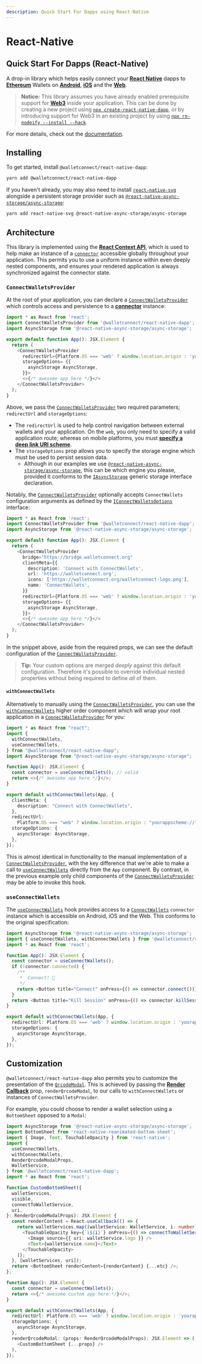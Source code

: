 ```yaml
---
description: Quick Start For Dapps using React-Native
---
```


# React-Native

## Quick Start For Dapps \(React-Native\)

A drop-in library which helps easily connect your [**React Native**](https://reactnative.dev) dapps to [**Ethereum**](https://ethereum.org) Wallets on [**Android**](https://reactnative.dev), [**iOS**](https://reactnative.dev) and the [**Web**](https://github.com/necolas/react-native-web).

> **Notice:** This library assumes you have already enabled prerequisite support for [**Web3**](https://github.com/ChainSafe/web3.js) inside your application. This can be done by creating a new project using [`npx create-react-native-dapp`](https://github.com/cawfree/create-react-native-dapp), or by introducing support for Web3 in an existing project by using [`npx rn-nodeify --install --hack`](https://github.com/tradle/rn-nodeify).

For more details, check out the [documentation](https://docs.walletconnect.org).

## Installing

To get started, install `@walletconnect/react-native-dapp`:

```bash
yarn add @walletconnect/react-native-dapp
```

If you haven't already, you may also need to install [`react-native-svg`](https://github.com/react-native-svg/react-native-svg) alongside a persistent storage provider such as [`@react-native-async-storage/async-storage`](https://github.com/react-native-async-storage/async-storage):

```bash
yarn add react-native-svg @react-native-async-storage/async-storage
```

## Architecture

This library is implemented using the [**React Context API**](https://reactjs.org/docs/context.html), which is used to help make an instance of a [`connector`](https://docs.walletconnect.org/client-api) accessible globally throughout your application. This permits you to use a uniform instance within even deeply nested components, and ensures your rendered application is always synchronized against the connector state.

### `ConnectWalletsProvider`

At the root of your application, you can declare a [`ConnectWalletsProvider`](https://github.com/ConnectWallets/walletconnect-docs/tree/074ef6d866a4790726bc2159d80cdc4f35a969ea/quick-start/dapps/src/providers/ConnectWalletsProvider.tsx) which controls access and persistence to a [**connector**](https://docs.walletconnect.org/client-api) instance:

```typescript
import * as React from 'react';
import ConnectWalletsProvider from '@walletconnect/react-native-dapp';
import AsyncStorage from '@react-native-async-storage/async-storage';

export default function App(): JSX.Element {
  return (
    <ConnectWalletsProvider
      redirectUrl={Platform.OS === 'web' ? window.location.origin : 'yourappscheme://'}
      storageOptions= {{
        asyncStorage AsyncStorage,
      }}>
      <>{/* awesome app here */}</>
    </ConnectWalletsProvider>
  );
}
```

Above, we pass the [`ConnectWalletsProvider`](https://github.com/ConnectWallets/walletconnect-docs/tree/074ef6d866a4790726bc2159d80cdc4f35a969ea/quick-start/dapps/src/providers/ConnectWalletsProvider.tsx) two required parameters; `redirectUrl` and `storageOptions`:

* The `redirectUrl` is used to help control navigation between external wallets and your application. On the `web`, you only need to specify a valid application route; whereas on mobile platforms, you must [**specify a deep link URI scheme**](https://docs.expo.io/workflow/linking/#universaldeep-links-without-a-custom-scheme).
* The `storageOptions` prop allows you to specify the storage engine which must be used to persist session data.
  * Although in our examples we use [`@react-native-async-storage/async-storage`](https://github.com/react-native-async-storage/async-storage), this can be which engine you please, provided it conforms to the [`IAsyncStorage`](https://github.com/pedrouid/keyvaluestorage) generic storage interface declaration.

Notably, the [`ConnectWalletsProvider`](https://github.com/ConnectWallets/walletconnect-docs/tree/074ef6d866a4790726bc2159d80cdc4f35a969ea/quick-start/dapps/src/providers/ConnectWalletsProvider.tsx) optionally accepts `ConnectWallets` configuration arguments as defined by the [`IConnectWalletsOptions`](https://github.com/ConnectWallets/walletconnect-monorepo/tree/next/packages/helpers/utils) interface:

```typescript
import * as React from 'react';
import ConnectWalletsProvider from '@walletconnect/react-native-dapp';
import AsyncStorage from '@react-native-async-storage/async-storage';

export default function App(): JSX.Element {
  return (
    <ConnectWalletsProvider
      bridge="https://bridge.walletconnect.org"
      clientMeta={{
        description: 'Connect with ConnectWallets',
        url: 'https://walletconnect.org',
        icons: ['https://walletconnect.org/walletconnect-logo.png'],
        name: 'ConnectWallets',
      }}
      redirectUrl={Platform.OS === 'web' ? window.location.origin : 'yourappscheme://'}
      storageOptions= {{
        asyncStorage AsyncStorage,
      }}>
      <>{/* awesome app here */}</>
    </ConnectWalletsProvider>
  );
}
```

In the snippet above, aside from the required props, we can see the default configuration of the [`ConnectWalletsProvider`](https://github.com/ConnectWallets/walletconnect-docs/tree/074ef6d866a4790726bc2159d80cdc4f35a969ea/quick-start/dapps/src/providers/ConnectWalletsProvider.tsx).

> **Tip:** Your custom options are merged _deeply_ against this default configuration. Therefore it's possible to override individual nested properties without being required to define _all_ of them.

#### `withConnectWallets`

Alternatively to manually using the [`ConnectWalletsProvider`](https://github.com/ConnectWallets/walletconnect-docs/tree/074ef6d866a4790726bc2159d80cdc4f35a969ea/quick-start/dapps/src/providers/ConnectWalletsProvider.tsx), you can use the [`withConnectWallets`](https://github.com/ConnectWallets/walletconnect-docs/tree/074ef6d866a4790726bc2159d80cdc4f35a969ea/quick-start/dapps/src/hooks/useConnectWallets.ts) higher order component which will wrap your root application in a [`ConnectWalletsProvider`](https://github.com/ConnectWallets/walletconnect-docs/tree/074ef6d866a4790726bc2159d80cdc4f35a969ea/quick-start/dapps/src/providers/ConnectWalletsProvider.tsx) for you:

```typescript
import * as React from "react";
import {
  withConnectWallets,
  useConnectWallets,
} from "@walletconnect/react-native-dapp";
import AsyncStorage from "@react-native-async-storage/async-storage";

function App(): JSX.Element {
  const connector = useConnectWallets(); // valid
  return <>{/* awesome app here */}</>;
}

export default withConnectWallets(App, {
  clientMeta: {
    description: "Connect with ConnectWallets",
  },
  redirectUrl:
    Platform.OS === "web" ? window.location.origin : "yourappscheme://",
  storageOptions: {
    asyncStorage: AsyncStorage,
  },
});
```

This is almost identical in functionality to the manual implementation of a [`ConnectWalletsProvider`](https://github.com/ConnectWallets/walletconnect-docs/tree/074ef6d866a4790726bc2159d80cdc4f35a969ea/quick-start/dapps/src/providers/ConnectWalletsProvider.tsx), with the key difference that we're able to make a call to [`useConnectWallets`](https://github.com/ConnectWallets/walletconnect-docs/tree/074ef6d866a4790726bc2159d80cdc4f35a969ea/quick-start/dapps/src/hooks/useConnectWallets.ts) directly from the `App` component. By contrast, in the previous example only child components of the [`ConnectWalletsProvider`](https://github.com/ConnectWallets/walletconnect-docs/tree/074ef6d866a4790726bc2159d80cdc4f35a969ea/quick-start/dapps/src/providers/ConnectWalletsProvider.tsx) may be able to invoke this hook.

### `useConnectWallets`

The [`useConnectWallets`](https://github.com/ConnectWallets/walletconnect-docs/tree/074ef6d866a4790726bc2159d80cdc4f35a969ea/quick-start/dapps/src/hooks/useConnectWallets.ts) hook provides access to a [`ConnectWallets`](https://docs.walletconnect.org/client-api) `connector` instance which is accessible on Android, iOS and the Web. This conforms to the original specification:

```typescript
import AsyncStorage from '@react-native-async-storage/async-storage';
import { useConnectWallets, withConnectWallets } from '@walletconnect/react-native-dapp';
import * as React from 'react';

function App(): JSX.Element {
  const connector = useConnectWallets();
  if (!connector.connected) {
    /**
     *  Connect! 🎉
     */
    return <Button title="Connect" onPress={() => connector.connect())} />;
  }
  return <Button title="Kill Session" onPress={() => connector.killSession()} />;
}

export default withConnectWallets(App, {
  redirectUrl: Platform.OS === 'web' ? window.location.origin : 'yourappscheme://',
  storageOptions: {
    asyncStorage AsyncStorage,
  },
});
```

## Customization

`@walletconnect/react-native-dapp` also permits you to customize the presentation of the [`QrcodeModal`](https://github.com/ConnectWallets/walletconnect-docs/tree/074ef6d866a4790726bc2159d80cdc4f35a969ea/quick-start/dapps/src/components/QrcodeModal.tsx). This is achieved by passing the [**Render Callback**](react-native.md) prop, `renderQrcodeModal`, to our calls to `withConnectWallets` or instances of `ConnectWalletsProvider`.

For example, you could choose to render a wallet selection using a `BottomSheet` opposed to a `Modal`:

```typescript
import AsyncStorage from '@react-native-async-storage/async-storage';
import BottomSheet from 'react-native-reanimated-bottom-sheet';
import { Image, Text, TouchableOpacity } from 'react-native';
import {
  useConnectWallets,
  withConnectWallets,
  RenderQrcodeModalProps,
  WalletService,
} from '@walletconnect/react-native-dapp';
import * as React from 'react';

function CustomBottomSheet({
  walletServices,
  visible,
  connectToWalletService,
  uri,
}: RenderQrcodeModalProps): JSX.Element {
  const renderContent = React.useCallback(() => {
    return walletServices.map((walletService: WalletService, i: number) => (
      <TouchableOpacity key={`i${i}`} onPress={() => connectToWalletService(walletService, uri)}>
        <Image source={{ uri: walletService.logo }} />
        <Text>{walletService.name}</Text>
      </TouchableOpacity>
    ));
  }, [walletServices, uri]);
  return <BottomSheet renderContent={renderContent} {...etc} />;
};

function App(): JSX.Element {
  const connector = useConnectWallets();
  return <>{/* awesome custom app here */}</>;
}

export default withConnectWallets(App, {
  redirectUrl: Platform.OS === 'web' ? window.location.origin : 'yourappscheme://',
  storageOptions: {
    asyncStorage AsyncStorage,
  },
  renderQrcodeModal: (props: RenderQrcodeModalProps): JSX.Element => (
    <CustomBottomSheet {...props} />
  ),
});
```

